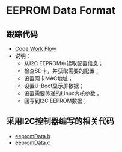 # EEPROM Data Format

## 跟踪代码

* [Code Work Flow](eeprom_hacking.c)
* 说明：
  * 从I2C EEPROM中读取配置信息；
  * 检查SD卡，并获取需要的配置；
  * 设置网卡MAC地址；
  * 设置U-Boot显示屏数据；
  * 设置需要传递的Linux内核参数；
  * 回写到I2C EEPROM数据；

## 采用I2C控制器编写的相关代码

* [eepromData.h](eepromData.h)
* [eepromData.c](eepromData.c)
